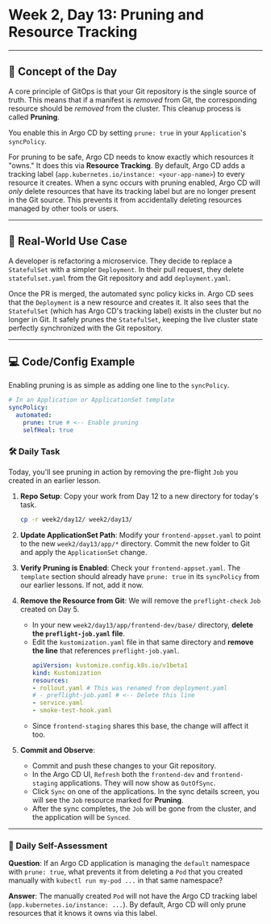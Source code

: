 # Week 2, Day 13: Pruning and Resource Tracking

---
## 🧠 Concept of the Day

A core principle of GitOps is that your Git repository is the single source of truth. This means that if a manifest is *removed* from Git, the corresponding resource should be *removed* from the cluster. This cleanup process is called **Pruning**.

You enable this in Argo CD by setting `prune: true` in your `Application`'s `syncPolicy`.

For pruning to be safe, Argo CD needs to know exactly which resources it "owns." It does this via **Resource Tracking**. By default, Argo CD adds a tracking label (`app.kubernetes.io/instance: <your-app-name>`) to every resource it creates. When a sync occurs with pruning enabled, Argo CD will *only* delete resources that have its tracking label but are no longer present in the Git source. This prevents it from accidentally deleting resources managed by other tools or users.

---
## 💼 Real-World Use Case

A developer is refactoring a microservice. They decide to replace a `StatefulSet` with a simpler `Deployment`. In their pull request, they delete `statefulset.yaml` from the Git repository and add `deployment.yaml`.

Once the PR is merged, the automated sync policy kicks in. Argo CD sees that the `Deployment` is a new resource and creates it. It also sees that the `StatefulSet` (which has Argo CD's tracking label) exists in the cluster but no longer in Git. It safely prunes the `StatefulSet`, keeping the live cluster state perfectly synchronized with the Git repository.

---
## 💻 Code/Config Example

Enabling pruning is as simple as adding one line to the `syncPolicy`.

```yaml
# In an Application or ApplicationSet template
syncPolicy:
  automated:
    prune: true # <-- Enable pruning
    selfHeal: true
```
### 🛠️ Daily Task

Today, you'll see pruning in action by removing the pre-flight `Job` you created in an earlier lesson.

1.  **Repo Setup**: Copy your work from Day 12 to a new directory for today's task.
    ```bash
    cp -r week2/day12/ week2/day13/
    ```

2.  **Update ApplicationSet Path**: Modify your `frontend-appset.yaml` to point to the new `week2/day13/app/*` directory. Commit the new folder to Git and apply the `ApplicationSet` change.

3.  **Verify Pruning is Enabled**: Check your `frontend-appset.yaml`. The `template` section should already have `prune: true` in its `syncPolicy` from our earlier lessons. If not, add it now.

4.  **Remove the Resource from Git**: We will remove the `preflight-check` `Job` created on Day 5.
    * In your new `week2/day13/app/frontend-dev/base/` directory, **delete the `preflight-job.yaml` file**.
    * Edit the `kustomization.yaml` file in that same directory and **remove the line** that references `preflight-job.yaml`.
        ```yaml
        apiVersion: kustomize.config.k8s.io/v1beta1
        kind: Kustomization
        resources:
        - rollout.yaml # This was renamed from deployment.yaml
        # - preflight-job.yaml # <-- Delete this line
        - service.yaml
        - smoke-test-hook.yaml
        ```
    * Since `frontend-staging` shares this base, the change will affect it too.

5.  **Commit and Observe**:
    * Commit and push these changes to your Git repository.
    * In the Argo CD UI, `Refresh` both the `frontend-dev` and `frontend-staging` applications. They will now show as `OutOfSync`.
    * Click `Sync` on one of the applications. In the sync details screen, you will see the `Job` resource marked for **Pruning**.
    * After the sync completes, the `Job` will be gone from the cluster, and the application will be `Synced`.

---
### 🤔 Daily Self-Assessment

**Question**: If an Argo CD application is managing the `default` namespace with `prune: true`, what prevents it from deleting a `Pod` that you created manually with `kubectl run my-pod ...` in that same namespace?

**Answer**: The manually created `Pod` will not have the Argo CD tracking label (`app.kubernetes.io/instance: ...`). By default, Argo CD will only prune resources that it knows it owns via this label.

